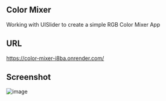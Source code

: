 ## Color Mixer
Working with UISlider to create a simple RGB Color Mixer App

## URL

https://color-mixer-i8ba.onrender.com/

## Screenshot

![image](https://github.com/AndriiKovalchu/color-slider/assets/150079014/27951e3a-d2b5-44ce-b3bc-145436986fa5)
